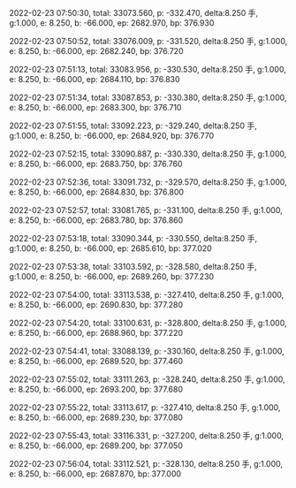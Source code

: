 2022-02-23 07:50:30, total: 33073.560, p: -332.470, delta:8.250 手, g:1.000, e: 8.250, b: -66.000, ep: 2682.970, bp: 376.930

2022-02-23 07:50:52, total: 33076.009, p: -331.520, delta:8.250 手, g:1.000, e: 8.250, b: -66.000, ep: 2682.240, bp: 376.720

2022-02-23 07:51:13, total: 33083.956, p: -330.530, delta:8.250 手, g:1.000, e: 8.250, b: -66.000, ep: 2684.110, bp: 376.830

2022-02-23 07:51:34, total: 33087.853, p: -330.380, delta:8.250 手, g:1.000, e: 8.250, b: -66.000, ep: 2683.300, bp: 376.710

2022-02-23 07:51:55, total: 33092.223, p: -329.240, delta:8.250 手, g:1.000, e: 8.250, b: -66.000, ep: 2684.920, bp: 376.770

2022-02-23 07:52:15, total: 33090.887, p: -330.330, delta:8.250 手, g:1.000, e: 8.250, b: -66.000, ep: 2683.750, bp: 376.760

2022-02-23 07:52:36, total: 33091.732, p: -329.570, delta:8.250 手, g:1.000, e: 8.250, b: -66.000, ep: 2684.830, bp: 376.800

2022-02-23 07:52:57, total: 33081.765, p: -331.100, delta:8.250 手, g:1.000, e: 8.250, b: -66.000, ep: 2683.780, bp: 376.860

2022-02-23 07:53:18, total: 33090.344, p: -330.550, delta:8.250 手, g:1.000, e: 8.250, b: -66.000, ep: 2685.610, bp: 377.020

2022-02-23 07:53:38, total: 33103.592, p: -328.580, delta:8.250 手, g:1.000, e: 8.250, b: -66.000, ep: 2689.260, bp: 377.230

2022-02-23 07:54:00, total: 33113.538, p: -327.410, delta:8.250 手, g:1.000, e: 8.250, b: -66.000, ep: 2690.830, bp: 377.280

2022-02-23 07:54:20, total: 33100.631, p: -328.800, delta:8.250 手, g:1.000, e: 8.250, b: -66.000, ep: 2688.960, bp: 377.220

2022-02-23 07:54:41, total: 33088.139, p: -330.160, delta:8.250 手, g:1.000, e: 8.250, b: -66.000, ep: 2689.520, bp: 377.460

2022-02-23 07:55:02, total: 33111.263, p: -328.240, delta:8.250 手, g:1.000, e: 8.250, b: -66.000, ep: 2693.200, bp: 377.680

2022-02-23 07:55:22, total: 33113.617, p: -327.410, delta:8.250 手, g:1.000, e: 8.250, b: -66.000, ep: 2689.230, bp: 377.080

2022-02-23 07:55:43, total: 33116.331, p: -327.200, delta:8.250 手, g:1.000, e: 8.250, b: -66.000, ep: 2689.200, bp: 377.050

2022-02-23 07:56:04, total: 33112.521, p: -328.130, delta:8.250 手, g:1.000, e: 8.250, b: -66.000, ep: 2687.870, bp: 377.000